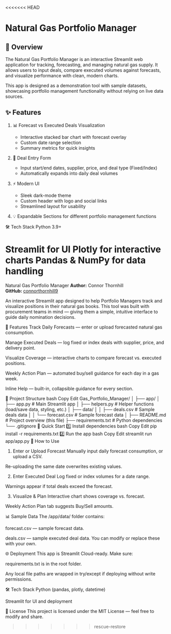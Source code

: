 <<<<<<< HEAD
# Natural Gas Portfolio Manager

## 📌 Overview
The Natural Gas Portfolio Manager is an interactive Streamlit web application for tracking, forecasting, and managing natural gas supply.
It allows users to input deals, compare executed volumes against forecasts, and visualize performance with clean, modern charts.

This app is designed as a demonstration tool with sample datasets, showcasing portfolio management functionality without relying on live data sources.

## ✨ Features
1. 📊 Forecast vs Executed Deals Visualization

   * Interactive stacked bar chart with forecast overlay
   * Custom date range selection
   * Summary metrics for quick insights

2. 📝 Deal Entry Form

    * Input start/end dates, supplier, price, and deal type (Fixed/Index)
    * Automatically expands into daily deal volumes

3. ⚡ Modern UI

    * Sleek dark-mode theme
    * Custom header with logo and social links
    * Streamlined layout for usability

4. 💡 Expandable Sections for different portfolio management functions

🛠️ Tech Stack
Python 3.9+

Streamlit for UI
Plotly for interactive charts
Pandas & NumPy for data handling
=======
Natural Gas Portfolio Manager
**Author:** Connor Thornhill  
**GitHub:** [connorthornhill9](https://github.com/connorthornhill9)  

An interactive Streamlit app designed to help Portfolio Managers track and visualize positions in their natural gas books.
This tool was built with procurement teams in mind — giving them a simple, intuitive interface to guide daily nomination decisions.

🚀 Features
Track Daily Forecasts — enter or upload forecasted natural gas consumption.

Manage Executed Deals — log fixed or index deals with supplier, price, and delivery point.

Visualize Coverage — interactive charts to compare forecast vs. executed positions.

Weekly Action Plan — automated buy/sell guidance for each day in a gas week.

Inline Help — built-in, collapsible guidance for every section.


📂 Project Structure
bash
Copy
Edit
Gas_Portfolio_Manager/
│
├── app/
│   ├── app.py                # Main Streamlit app
│   ├── helpers.py             # Helper functions (load/save data, styling, etc.)
│   ├── data/
│   │   ├── deals.csv          # Sample deals data
│   │   └── forecast.csv       # Sample forecast data
│
├── README.md                  # Project overview (this file)
├── requirements.txt           # Python dependencies
└── .gitignore
🧠 Quick Start
1️⃣ Install dependencies
bash
Copy
Edit
pip install -r requirements.txt
2️⃣ Run the app
bash
Copy
Edit
streamlit run app/app.py
📖 How to Use
1. Enter or Upload Forecast
Manually input daily forecast consumption, or upload a CSV.

Re-uploading the same date overwrites existing values.

2. Enter Executed Deal
Log fixed or index volumes for a date range.

Warnings appear if total deals exceed the forecast.

3. Visualize & Plan
Interactive chart shows coverage vs. forecast.

Weekly Action Plan tab suggests Buy/Sell amounts.

📊 Sample Data
The /app/data/ folder contains:

forecast.csv — sample forecast data.

deals.csv — sample executed deal data.
You can modify or replace these with your own.

🌐 Deployment
This app is Streamlit Cloud-ready.
Make sure:

requirements.txt is in the root folder.

Any local file paths are wrapped in try/except if deploying without write permissions.

🛠 Tech Stack
Python (pandas, plotly, datetime)

Streamlit for UI and deployment

📄 License
This project is licensed under the MIT License — feel free to modify and share.
>>>>>>> rescue-restore
